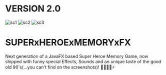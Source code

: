 # VERSION 2.0
![sc1](https://user-images.githubusercontent.com/83019866/181459409-db2fc461-8a90-4ff4-97c3-984c58df15fe.jpg)
![sc2](https://user-images.githubusercontent.com/83019866/181459608-46039dfe-a50f-49bf-ad93-7debf276abf0.jpg)
![sc3](https://user-images.githubusercontent.com/83019866/181459630-927e692d-4f3e-4c36-a6a7-248505032483.jpg)

# SUPERxHEROExMEMORYxFX

Next generation of a JavaFX based Super Heroe Memory Game, now shipped with funny special Effects, Sounds and an unique taste of the good old 90's(...you can't find on the screenshots)! 🦹🏻‍♂️👾⚡️
